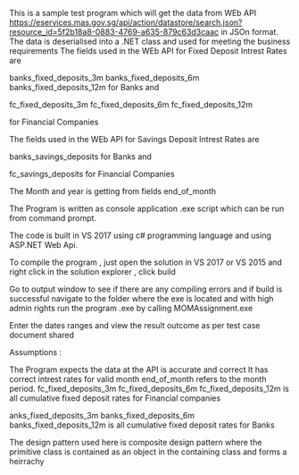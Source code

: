 This is a sample test program which will get the data from WEb API https://eservices.mas.gov.sg/api/action/datastore/search.json?resource_id=5f2b18a8-0883-4769-a635-879c63d3caac
in JSOn format.
The data is deserialised into a .NET class and used for meeting the business requirements
The fields used in the WEb API for Fixed Deposit Intrest Rates are 

banks_fixed_deposits_3m
banks_fixed_deposits_6m
banks_fixed_deposits_12m
for Banks and

fc_fixed_deposits_3m
fc_fixed_deposits_6m
fc_fixed_deposits_12m

for Financial Companies

The fields used in the WEb API for Savings Deposit Intrest Rates are 

banks_savings_deposits
for Banks and

fc_savings_deposits
for Financial Companies

The Month and year is getting from fields
end_of_month

The Program is written as console application .exe script which can be run from command prompt.

The code is built in VS 2017 using c# programming language and using ASP.NET Web Api.

To compile the program , just open the solution in VS 2017 or VS 2015 and right click in the solution explorer , click build

Go to output window to see if there are any compiling errors and if build is successful
navigate to the folder where the exe is located and with high admin rights run the program .exe by calling MOMAssignment.exe

Enter the dates ranges and view the result outcome as per test case document shared

Assumptions :

The Program expects the data at the API is accurate and correct
It has correct intrest rates for valid month
end_of_month refers to the month period.
fc_fixed_deposits_3m
fc_fixed_deposits_6m
fc_fixed_deposits_12m 
is all cumulative fixed deposit rates for Financial companies

anks_fixed_deposits_3m
banks_fixed_deposits_6m
banks_fixed_deposits_12m
is all cumulative fixed deposit rates for Banks

The design pattern used here is composite design pattern where the primitive class is contained as an  object in the containing class and forms a heirrachy


